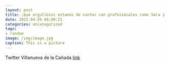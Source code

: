 ```yaml
---
layout: post
title: ¡Qué orgullosos estamos de contar con profesionales como Sara y de todo el equipo del Servicio Municipal de Emergencias Sanitari...
date: 2021-04-29 06:00:21
categories: uncategorized
tags:
- random
image: /img/image.jpg
caption: This is a picture
---
```

Twitter Villanueva de la Cañada [link](https://twitter.com/AytoVDLCanada/status/1387336908230045696)
